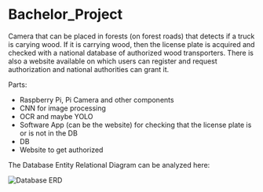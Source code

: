 # Bachelor_Project

Camera that can be placed in forests (on forest roads) that detects if a truck is carying wood. If it is carrying wood, then the license plate is acquired and checked with a national database of authorized wood transporters.
There is also a website available on which users can register and request authorization and national authorities can grant it.

Parts:
-	Raspberry Pi, Pi Camera and other components
-	CNN for image processing
-	OCR and maybe YOLO
-	Software App (can be the website) for checking that the license plate is or is not in the DB
-	DB
-	Website to get authorized

The Database Entity Relational Diagram can be analyzed here:

![Database ERD](https://github.com/user-attachments/assets/13e2c3ee-dcef-4457-807e-5c0a656cda38)



